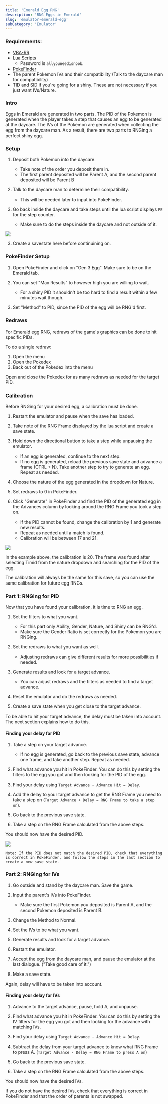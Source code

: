 ```yaml
---
title: 'Emerald Egg RNG'
description: 'RNG Eggs in Emerald'
slug: 'emulator-emerald-egg'
subCategory: 'Emulator'
---
```


### Requirements:

- [VBA-RR](https://code.google.com/archive/p/vba-rerecording/downloads)
- [Lua Scripts](https://pokerng.forumcommunity.net/?t=56443955&p=396434940)
    - Password is `allyouneedisnoob`.
- [PokeFinder](https://github.com/Admiral-Fish/PokeFinder/releases)
- The parent Pokemon IVs and their compatibility (Talk to the daycare man for compatibility)
- TID and SID if you're going for a shiny.  These are not necessary if you just want IVs/Nature.

### Intro

Eggs in Emerald are generated in two parts. The PID of the Pokemon is generated when the player takes a step that causes an egg to be generated at the daycare. The IVs of the Pokemon are generated when collecting the egg from the daycare man. As a result, there are two parts to RNGing a perfect shiny egg.

### Setup

1. Deposit both Pokemon into the daycare.
    - Take note of the order you deposit them in.
    - The first parent deposited will be Parent A, and the second parent deposited will be Parent B

2. Talk to the daycare man to determine their compatibility.
    - This will be needed later to input into PokeFinder.

3. Go back inside the daycare and take steps until the lua script displays `FE` for the step counter.
    - Make sure to do the steps inside the daycare and not outside of it.

![](https://github.com/ShinySylveon04/PokemonRNGGuidesPics/blob/main/Screenshot_13.png?raw=true)

3. Create a savestate here before continuining on.

### PokeFinder Setup

1. Open PokeFinder and click on "Gen 3 Egg". Make sure to be on the Emerald tab.

2. You can set "Max Results" to however high you are willing to wait.
    - For a shiny PID it shouldn't be too hard to find a result within a few minutes wait though.

3. Set "Method" to PID, since the PID of the egg will be RNG'd first.

### Redraws

For Emerald egg RNG, redraws of the game's graphics can be done to hit specific PIDs.

To do a single redraw:
1. Open the menu
2. Open the Pokedex
3. Back out of the Pokedex into the menu

Open and close the Pokedex for as many redraws as needed for the target PID.

### Calibration

Before RNGing for your desired egg, a calibration must be done.

1. Restart the emulator and pause when the save has loaded. 
    
2. Take note of the RNG Frame displayed by the lua script and create a save state.

3. Hold down the directional button to take a step while unpausing the emulator.
    - If an egg is generated, continue to the next step.
    - If no egg is generated, reload the previous save state and advance a frame (CTRL + N). Take another step to try to generate an egg. Repeat as needed.

4. Choose the nature of the egg generated in the dropdown for Nature. 

5. Set redraws to 0 in PokeFinder.

6. Click "Generate" in PokeFinder and find the PID of the generated egg in the Advances column by looking around the RNG Frame you took a step on.
    - If the PID cannot be found, change the calibration by 1 and generate new results.
    - Repeat as needed until a match is found.
    - Calibration will be between 17 and 21.

![](https://github.com/ShinySylveon04/PokemonRNGGuidesPics/blob/main/Screenshot_16.png?raw=true)

In the example above, the calibration is 20. The frame was found after selecting Timid from the nature dropdown and searching for the PID of the egg.

The calibration will always be the same for this save, so you can use the same calibration for future egg RNGs.

### Part 1: RNGing for PID

Now that you have found your calibration, it is time to RNG an egg.

1. Set the filters to what you want.
    - For this part only Ability, Gender, Nature, and Shiny can be RNG'd.
    - Make sure the Gender Ratio is set correctly for the Pokemon you are RNGing.

2. Set the redraws to what you want as well.
    - Adjusting redraws can give different results for more possibilities if needed.

3. Generate results and look for a target advance.
    - You can adjust redraws and the filters as needed to find a target advance.

4. Reset the emulator and do the redraws as needed. 

5. Create a save state when you get close to the target advance.

To be able to hit your target advance, the delay must be taken into account. The next section explains how to do this.

#### Finding your delay for PID

1. Take a step on your target advance.
    - If no egg is generated, go back to the previous save state, advance one frame, and take another step. Repeat as needed.

2. Find what advance you hit in PokeFinder. You can do this by setting the filters to the egg you got and then looking for the PID of the egg.

3. Find your delay using `Target Advance - Advance Hit = Delay`.

4. Add the delay to your target advance to get the RNG Frame you need to take a step on (`Target Advance + Delay = RNG Frame to take a step on`).

5. Go back to the previous save state.
 
6. Take a step on the RNG Frame calculated from the above steps.

You should now have the desired PID.

![](https://github.com/ShinySylveon04/PokemonRNGGuidesPics/blob/main/Screenshot_17.png?raw=true)

```Note: If the PID does not match the desired PID, check that everything is correct in PokeFinder, and follow the steps in the last section to create a new save state.```

### Part 2: RNGing for IVs

1. Go outside and stand by the daycare man. Save the game.

2. Input the parent's IVs into PokeFinder.
    - Make sure the first Pokemon you deposited is Parent A, and the second Pokemon deposited is Parent B.

3. Change the Method to Normal.

4. Set the IVs to be what you want.

5. Generate results and look for a target advance.

6. Restart the emulator.

7. Accept the egg from the daycare man, and pause the emulator at the last dialogue. ("Take good care of it.")

8. Make a save state.

Again, delay will have to be taken into account.

#### Finding your delay for IVs

1. Advance to the target advance, pause, hold A, and unpause.

2. Find what advance you hit in PokeFinder. You can do this by setting the IV filters for the egg you got and then looking for the advance with matching IVs.

3. Find your delay using `Target Advance - Advance Hit = Delay`.
 
4. Subtract the delay from your target advance to know what RNG Frame to press A. (`Target Advance - Delay = RNG Frame to press A on`)

5. Go back to the previous save state.

6. Take a step on the RNG Frame calculated from the above steps.

You should now have the desired IVs.

If you do not have the desired IVs, check that everything is correct in PokeFinder and that the order of parents is not swapped.
